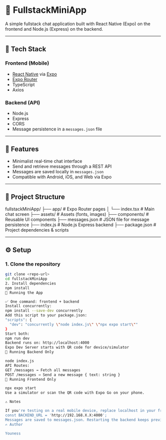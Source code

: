 # 💬 FullstackMiniApp

A simple fullstack chat application built with React Native (Expo) on the frontend and Node.js (Express) on the backend.

---

## 🧱 Tech Stack

### Frontend (Mobile)
- [React Native](https://reactnative.dev/) via [Expo](https://expo.dev/)
- [Expo Router](https://expo.github.io/router/)
- TypeScript
- Axios

### Backend (API)
- Node.js
- Express
- CORS
- Message persistence in a `messages.json` file

---

## 🚀 Features

- Minimalist real-time chat interface
- Send and retrieve messages through a REST API
- Messages are saved locally in `messages.json`
- Compatible with Android, iOS, and Web via Expo

---

## 📁 Project Structure

fullstackMiniApp/
├── app/ # Expo Router pages
│ └── index.tsx # Main chat screen
├── assets/ # Assets (fonts, images)
├── components/ # Reusable UI components
├── messages.json # JSON file for message persistence
├── index.js # Node.js Express backend
├── package.json # Project dependencies & scripts


---

## ⚙️ Setup

### 1. Clone the repository

```bash
git clone <repo-url>
cd fullstackMiniApp
2. Install dependencies
npm install
🧪 Running the App

✅ One command: frontend + backend
Install concurrently:
npm install --save-dev concurrently
Add this script to your package.json:
"scripts": {
  "dev": "concurrently \"node index.js\" \"npx expo start\""
}
Start both:
npm run dev
Backend runs on: http://localhost:4000
Expo Dev Server starts with QR code for device/simulator
🔌 Running Backend Only

node index.js
API Routes:
GET /messages → Fetch all messages
POST /messages → Send a new message { text: string }
📱 Running Frontend Only

npx expo start
Use a simulator or scan the QR code with Expo Go on your phone.

⚠️ Notes

If you're testing on a real mobile device, replace localhost in your frontend code with your local IP address, e.g.:
const BACKEND_URL = 'http://192.168.X.X:4000';
Messages are saved to messages.json. Restarting the backend keeps previously saved messages.
✍️ Author

Youness